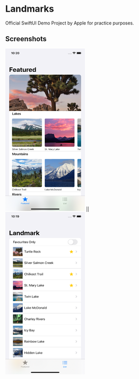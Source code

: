 # Landmarks
Official SwiftUI Demo Project by Apple for practice purposes.

## Screenshots
<img src="Documentation/1.png" width="250" height="510"> || <img src="Documentation/2.png" width="250" height="510">
